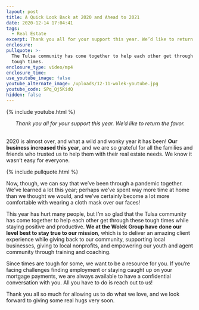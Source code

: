 ```yaml
---
layout: post
title: A Quick Look Back at 2020 and Ahead to 2021
date: 2020-12-14 17:04:41
tags:
  - Real Estate
excerpt: Thank you all for your support this year. We’d like to return the favor.
enclosure:
pullquote: >-
  The Tulsa community has come together to help each other get through these
  tough times.
enclosure_type: video/mp4
enclosure_time:
use_youtube_image: false
youtube_alternate_image: /uploads/12-11-wolek-youtube.jpg
youtube_code: SPq_Qj5KidQ
hidden: false
---
```


{% include youtube.html %}

<center><em>Thank you all for your support this year. We&rsquo;d like to return the favor.</em></center>

<br>2020 is almost over, and what a wild and wonky year it has been\! **Our business increased this year**, and we are so grateful for all the families and friends who trusted us to help them with their real estate needs. We know it wasn’t easy for everyone.

{% include pullquote.html %}

Now, though, we can say that we’ve been through a pandemic together. We’ve learned a lot this year; perhaps we’ve spent way more time at home than we thought we would, and we’ve certainly become a lot more comfortable with wearing a cloth mask over our faces\!

This year has hurt many people, but I’m so glad that the Tulsa community has come together to help each other get through these tough times while staying positive and productive. **We at the Wolek Group have done our level best to stay true to our mission**, which is to deliver an amazing client experience while giving back to our community, supporting local businesses, giving to local nonprofits, and empowering our youth and agent community through training and coaching.

Since times are tough for some, we want to be a resource for you. If you’re facing challenges finding employment or staying caught up on your mortgage payments, we are always available to have a confidential conversation with you. All you have to do is reach out to us\!

Thank you all so much for allowing us to do what we love, and we look forward to giving some real hugs very soon.
